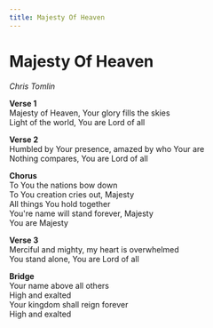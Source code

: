 ```yaml
---
title: Majesty Of Heaven  
---
```


# Majesty Of Heaven  
  
_Chris Tomlin_  
  
**Verse 1**  
Majesty of Heaven, Your glory fills the skies  
Light of the world, You are Lord of all  
  
**Verse 2**  
Humbled by Your presence, amazed by who Your are  
Nothing compares, You are Lord of all  
  
**Chorus**  
To You the nations bow down  
To You creation cries out, Majesty  
All things You hold together  
You're name will stand forever, Majesty  
You are Majesty  
  
**Verse 3**  
Merciful and mighty, my heart is overwhelmed  
You stand alone, You are Lord of all  
  
**Bridge**  
Your name above all others  
High and exalted  
Your kingdom shall reign forever  
High and exalted  
